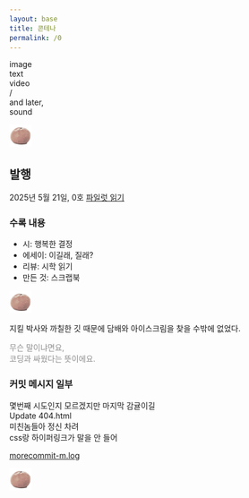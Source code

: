 ```yaml
---
layout: base
title: 콘테나
permalink: /0
---
```


image  
text  
video  
/  
and later,  
sound

<img src="/images/contena_.png" alt="귤" width="40" />  

## 발행

2025년 5월 21일, 0호 [파일럿 읽기](/00)

### 수록 내용

- 시: 행복한 결정  
- 에세이: 이길래, 질래?  
- 리뷰: 시학 읽기  
- 만든 것: 스크랩북

<img src="/images/contena_.png" alt="귤" width="40" />  

지킬 박사와 까칠한 깃 때문에 담배와 아이스크림을 찾을 수밖에 없었다.

<font color="#8e8e8e">무슨 말이냐면요,  
코딩과 싸웠다는 뜻이에요.</font>  
  
### 커밋 메시지 일부  
몇번째 시도인지 모르겠지만 마지막 감귤이길    
Update 404.html  
미친놈들아 정신 차려  
css랑 하이퍼링크가 말을 안 들어  
  
[morecommit-m.log](/commit-msg)  

<img src="/images/contena_.png" alt="귤" width="40" />  